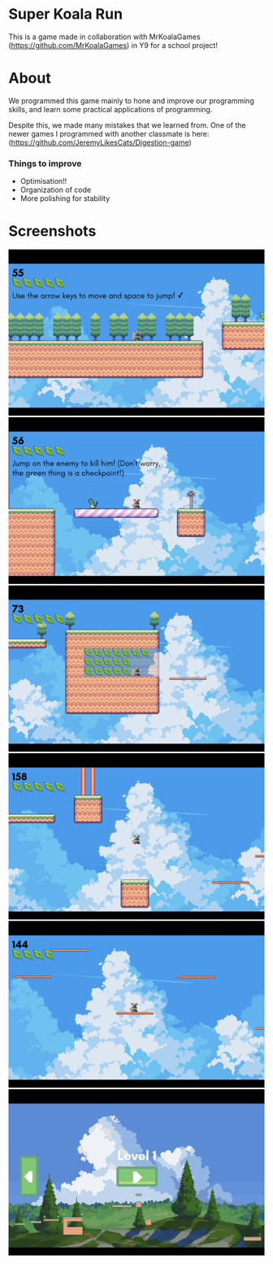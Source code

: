 # Super Koala Run

This is a game made in collaboration with MrKoalaGames (https://github.com/MrKoalaGames) in Y9 for a school project! 

# About

We programmed this game mainly to hone and improve our programming skills, and learn some practical applications of programming.

Despite this, we made many mistakes that we learned from. One of the newer games I programmed with another classmate is here: (https://github.com/JeremyLikesCats/Digestion-game)
### Things to improve
- Optimisation!!
- Organization of code
- More polishing for stability

# Screenshots
![One](https://github.com/JeremyLikesCats/Super_Koala_run/blob/main/Screenshots/One.png?raw=true)
![Two](https://github.com/JeremyLikesCats/Super_Koala_run/blob/main/Screenshots/Two.png?raw=true)
![Three](https://github.com/JeremyLikesCats/Super_Koala_run/blob/main/Screenshots/Three.png?raw=true)
![Four](https://github.com/JeremyLikesCats/Super_Koala_run/blob/main/Screenshots/Four.png?raw=true)
![Five](https://github.com/JeremyLikesCats/Super_Koala_run/blob/main/Screenshots/Five.png?raw=true)
![Six](https://github.com/JeremyLikesCats/Super_Koala_run/blob/main/Screenshots/Six.png?raw=true)
